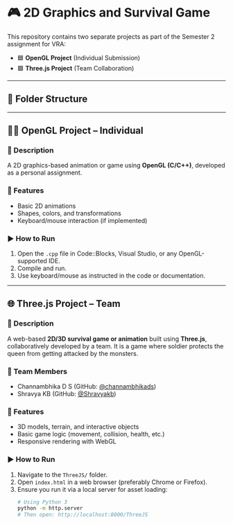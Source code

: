 # 🎮 2D Graphics and Survival Game

This repository contains two separate projects as part of the Semester 2 assignment for VRA:

- 🟦 **OpenGL Project** (Individual Submission)
- 🟩 **Three.js Project** (Team Collaboration)

---

## 📁 Folder Structure


---

## 🧑‍💻 OpenGL Project – Individual

### 🔸 Description
A 2D graphics-based animation or game using **OpenGL (C/C++)**, developed as a personal assignment.

### 🔹 Features
- Basic 2D animations
- Shapes, colors, and transformations
- Keyboard/mouse interaction (if implemented)

### ▶️ How to Run
1. Open the `.cpp` file in Code::Blocks, Visual Studio, or any OpenGL-supported IDE.
2. Compile and run.
3. Use keyboard/mouse as instructed in the code or documentation.

---

## 🌐 Three.js Project – Team

### 🔸 Description
A web-based **2D/3D survival game or animation** built using **Three.js**, collaboratively developed by a team. It is a game where soldier protects the queen from getting attacked by the monsters.

### 👥 Team Members
- Channambhika D S (GitHub: [@channambhikads](https://github.com/channambhikads))
- Shravya KB       (GitHub: [@Shravyakb](https://github.com/Shravya-kb))

### 🔹 Features
- 3D models, terrain, and interactive objects
- Basic game logic (movement, collision, health, etc.)
- Responsive rendering with WebGL

### ▶️ How to Run
1. Navigate to the `ThreeJS/` folder.
2. Open `index.html` in a web browser (preferably Chrome or Firefox).
3. Ensure you run it via a local server for asset loading:
   ```bash
   # Using Python 3
   python -m http.server
   # Then open: http://localhost:8000/ThreeJS
